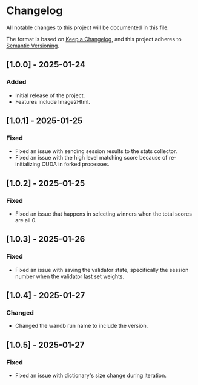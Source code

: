 # Changelog

All notable changes to this project will be documented in this file.

The format is based on [Keep a Changelog](https://keepachangelog.com/en/1.0.0/),
and this project adheres to [Semantic Versioning](https://semver.org/spec/v2.0.0.html).

## [1.0.0] - 2025-01-24
### Added
- Initial release of the project.
- Features include Image2Html.

## [1.0.1] - 2025-01-25
### Fixed
- Fixed an issue with sending session results to the stats collector.
- Fixed an issue with the high level matching score because of re-initializing CUDA in forked processes.

## [1.0.2] - 2025-01-25
### Fixed
- Fixed an issue that happens in selecting winners when the total scores are all 0.

## [1.0.3] - 2025-01-26
### Fixed
- Fixed an issue with saving the validator state, specifically the session number when the validator last set weights.

## [1.0.4] - 2025-01-27
### Changed
- Changed the wandb run name to include the version.

## [1.0.5] - 2025-01-27
### Fixed
- Fixed an issue with dictionary's size change during iteration.
